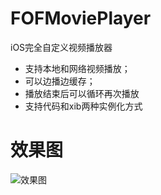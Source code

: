 # FOFMoviePlayer
iOS完全自定义视频播放器
* 支持本地和网络视频播放；
* 可以边播边缓存；
* 播放结束后可以循环再次播放
* 支持代码和xib两种实例化方式
# 效果图
![效果图](./效果图.gif)
